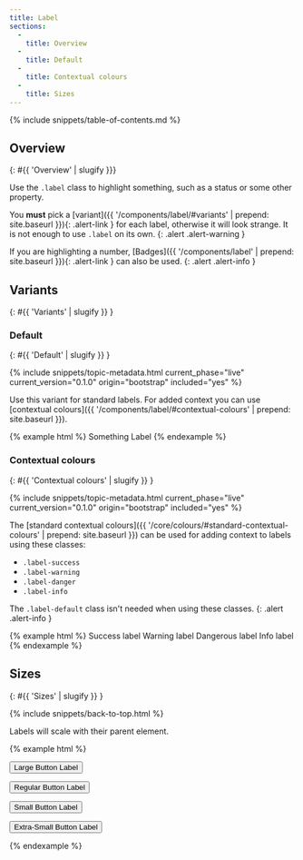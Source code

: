 ```yaml
---
title: Label
sections:
  -
    title: Overview
  -
    title: Default
  -
    title: Contextual colours
  -
    title: Sizes
---
```


{% include snippets/table-of-contents.md %}

## Overview
{: #{{ 'Overview' | slugify }}}

Use the `.label` class to highlight something, such as a status or some other property.

You **must** pick a [variant]({{ '/components/label/#variants' | prepend: site.baseurl }}){: .alert-link } for each
label, otherwise it will look strange. It is not enough to use `.label` on its own.
{: .alert .alert-warning }

If you are highlighting a number, [Badges]({{ '/components/label' | prepend: site.baseurl }}){: .alert-link } can also
be used.
{: .alert .alert-info }

## Variants
{: #{{ 'Variants' | slugify }} }

### Default
{: #{{ 'Default' | slugify }} }

{% include snippets/topic-metadata.html current_phase="live" current_version="0.1.0" origin="bootstrap" included="yes" %}

Use this variant for standard labels. For added context you can use
[contextual colours]({{ '/components/label/#contextual-colours' | prepend: site.baseurl }}).

{% example html %}
Something <span class="label label-default">Label</span>
{% endexample %}

### Contextual colours
{: #{{ 'Contextual colours' | slugify }} }

{% include snippets/topic-metadata.html current_phase="live" current_version="0.1.0" origin="bootstrap" included="yes" %}

The [standard contextual colours]({{ '/core/colours/#standard-contextual-colours' | prepend: site.baseurl }}) can be
used for adding context to labels using these classes:

* `.label-success`
* `.label-warning`
* `.label-danger`
* `.label-info`

The `.label-default` class isn't needed when using these classes.
{: .alert .alert-info }

{% example html %}
<span class="label label-success">Success label</span>
<span class="label label-warning">Warning label</span>
<span class="label label-danger">Dangerous label</span>
<span class="label label-info">Info label</span>
{% endexample %}

## Sizes
{: #{{ 'Sizes' | slugify }} }

{% include snippets/back-to-top.html %}

Labels will scale with their parent element.

{% example html %}
<p><button class="btn btn-bsk btn-default btn-lg">Large Button <span class="label label-default">Label</span></button></p>
<p><button class="btn btn-bsk btn-default">Regular Button <span class="label label-default">Label</span></button></p>
<p><button class="btn btn-bsk btn-default btn-sm">Small Button <span class="label label-default">Label</span></button></p>
<p><button class="btn btn-bsk btn-default btn-xs">Extra-Small Button <span class="label label-default">Label</span></button></p>
{% endexample %}

